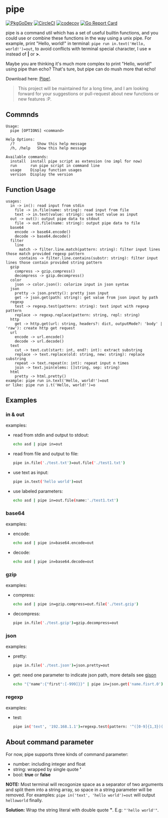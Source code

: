 # pipe

[![PkgGoDev](https://pkg.go.dev/badge/github.com/ToolPackage/pipe)](https://pkg.go.dev/github.com/ToolPackage/pipe)
[![CircleCI](https://circleci.com/gh/ToolPackage/pipe.svg?style=shield)](https://circleci.com/gh/goccy/go-yaml)
[![codecov](https://codecov.io/gh/ToolPackage/pipe/branch/master/graph/badge.svg)](https://codecov.io/gh/goccy/go-yaml)
[![Go Report Card](https://goreportcard.com/badge/github.com/ToolPackage/pipe)](https://goreportcard.com/report/github.com/ToolPackage/pipe)

pipe is a command util which has a set of useful builtin functions, and you could use or combine these functions in the way using a unix pipe. For example, print "Hello, world!" in terminal: ```pipe run in.text('Hello, world!')=out```, to avoid conflicts with terminal special character, I use **=** instead of **|** or **>**.

Maybe you are thinking it's much more complex to print "Hello, world!" using pipe than echo? That's ture, but pipe can do mush more that echo!

Download here: [Pipe!](https://github.com/ToolPackage/pipe/releases/tag/v1.0).

> This project will be maintained for a long time, and I am looking forward for your suggestions or pull-request about new functions or new features :P.

## Commnds

```
Usage:
  pipe [OPTIONS] <command>

Help Options:
  /?          Show this help message
  /h, /help   Show this help message

Available commands:
  install  install pipe script as extension (no impl for now)
  run      run pipe script in command line
  usage    Display function usages
  version  Display the version
```

## Function Usage

```
usages:
  in -> in(): read input from stdin
    file -> in.file(name: string): read input from file
    text -> in.text(value: string): use text value as input
  out -> out(): output pipe data to stdout
    file -> out.file(name: string): output pipe data to file
  base64
    encode -> base64.encode()
    decode -> base64.decode()
  filter
    line
      match -> filter.line.match(pattern: string): filter input lines those match provided regexp pattern
      contains -> filter.line.contains(substr: string): filter input lines those contain provided string pattern
  gzip
    compress -> gzip.compress()
    decompress -> gzip.decompress()
  color
    json -> color.json(): colorize input in json syntax
  json
    pretty -> json.pretty(): pretty json input
    get -> json.get(path: string): get value from json input by path
  regexp
    test -> regexp.test(pattern: string): test input with regexp pattern
    replace -> regexp.replace(pattern: string, repl: string)
  http
    get -> http.get(url: string, headers?: dict, outputMode?: 'body' | 'raw'): create http get request
  url
    encode -> url.encode()
    decode -> url.decode()
  text
    cut -> text.cut(start: int, end?: int): extract substring
    replace -> text.replace(old: string, new: string): replace substring
    repeat -> text.repeat(n: int): repeat input n times
    join -> text.join(elems: []string, sep: string)
  html
    pretty -> html.pretty()
example: pipe run in.text('Hello, world!')=out
or like: pipe run i.t('Hello, world!')=o
```

## Examples

### in & out

examples:
- read from stdin and output to stdout:
  ```sh
  echo asd | pipe in=out
  ```
- read from file and output to file:
  ```sh
  pipe in.file('./test.txt')=out.file('./test1.txt')
  ```
- use text as input:
  ```sh
  pipe in.text('hello world')=out
  ```
- use labeled parameters:
  ```sh
  echo asd | pipe in=out.file(name:'./test1.txt')
  ```

### base64

examples:
- encode:
  ```sh
  echo asd | pipe in=base64.encode=out
  ```
- decode:
  ```sh
  echo asd | pipe in=base64.decode=out
  ```

### gzip

examples:
- compress:
  ```sh
  echo asd | pipe in=gzip.compress=out.file('./test.gzip')
  ```
- decompress:
  ```sh
  pipe in.file('./test.gzip')=gzip.decompress=out
  ```

### json

examples:
- pretty:
  ```sh
  pipe in.file('./test.json')=json.pretty=out
  ```
- get: need one parameter to indicate json path, more details see [gjson](https://github.com/tidwall/gjson)
  ```sh
  echo "{"name":{"first":[-999]}}" | pipe in=json.get('name.fisrt.0')=out
  ```

### regexp

examples:
- test:
  ```sh
  pipe in('text', '192.168.1.1')=regexp.test(pattern: '^([0-9]{1,3})(\.([0-9]{1,3})){3}$')=out
  ```

## About command parameter

For now, pipe supports three kinds of command parameter:
- number: including integer and float
- string: wrapped by single quote <b>'</b>
- bool: <b>true</b> or <b>false</b>

<b>NOTE:</b> Most terminal will recogonize space as a separator of two arguments and split them into a string array, so space in a string parameter will be removed. For examples: ```pipe in('text', 'hello world')=out``` will output ```helloworld``` finally.

<b>Solution:</b> Wrap the string literal with double quote <b>"</b>. E.g: ```"'hello world'"```.